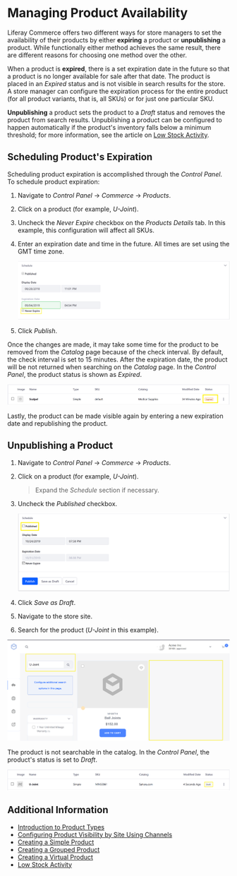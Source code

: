 # Managing Product Availability

Liferay Commerce offers two different ways for store managers to set the availability of their products by either **expiring** a product or **unpublishing** a product. While functionally either method achieves the same result, there are different reasons for choosing one method over the other.

 When a product is **expired**, there is a set expiration date in the future so that a product is no longer available for sale after that date. The product is placed in an _Expired_ status and is not visible in search results for the store. A store manager can configure the expiration process for the entire product (for all product variants, that is, all SKUs) or for just one particular SKU.

**Unpublishing** a product sets the product to a _Draft_ status and removes the product from search results. Unpublishing a product can be configured to happen automatically if the product's inventory falls below a minimum threshold; for more information, see the article on [Low Stock Activity](./low-stock-activity.md).

## Scheduling Product's Expiration

Scheduling product expiration is accomplished through the _Control Panel_. To schedule product expiration:

1. Navigate to _Control Panel_ → _Commerce_ → _Products_.
1. Click on a product (for example, _U-Joint_).
1. Uncheck the _Never Expire_ checkbox on the _Products Details_ tab. In this example, this configuration will affect all SKUs.
1. Enter an expiration date and time in the future. All times are set using the GMT time zone.

    ![Setting a Product's Expiration Date](./managing-product-publication/images/03.png)

1. Click _Publish_.

Once the changes are made, it may take some time for the product to be removed from the _Catalog_ page because of the check interval. By default, the check interval is set to 15 minutes. After the expiration date, the product will be not returned when searching on the _Catalog_ page. In the _Control Panel_, the product status is shown as _Expired_.

![Expired Status](./managing-product-publication/images/04.png)

Lastly, the product can be made visible again by entering a new expiration date and republishing the product.

## Unpublishing a Product

1. Navigate to _Control Panel_ → _Commerce_ → _Products_.
1. Click on a product (for example, _U-Joint_).
    > Expand the _Schedule_ section if necessary.
1. Uncheck the _Published_ checkbox.

    ![Unchecked Published box](./managing-product-publication/images/01.png)

1. Click _Save as Draft_.
1. Navigate to the store site.
1. Search for the product (_U-Joint_ in this example).

![Unpublished U-Joint](./managing-product-publication/images/02.png)

The product is not searchable in the catalog. In the _Control Panel_, the product's status is set to _Draft_.

![Unpublished U-Joint](./managing-product-publication/images/05.png)

## Additional Information

* [Introduction to Product Types](./introduction-to-product-types.md)
* [Configuring Product Visibility by Site Using Channels](./configuring-product-visibility-by-site-using-channels.md)
* [Creating a Simple Product](./creating-a-simple-product.md)
* [Creating a Grouped Product](./creating-a-grouped-product.md)
* [Creating a Virtual Product](./creating-a-virtual-product.md)
* [Low Stock Activity](./low-stock-activity.md)
